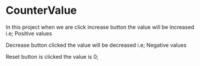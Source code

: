 # CounterValue
In this project when we are click increase button the value will be increased i.e; Positive values

Decrease button clicked the value will be decreased i.e; Negative values

Reset button is clicked the value is 0;
